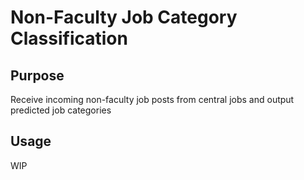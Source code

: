 # Non-Faculty Job Category Classification 

## Purpose

Receive incoming non-faculty job posts from central jobs and output predicted job categories

## Usage

WIP


